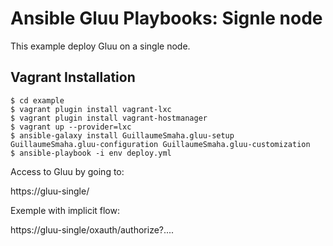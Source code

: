 Ansible Gluu Playbooks: Signle node
==========

This example deploy Gluu on a single node.


Vagrant Installation
-------

```
$ cd example
$ vagrant plugin install vagrant-lxc
$ vagrant plugin install vagrant-hostmanager
$ vagrant up --provider=lxc
$ ansible-galaxy install GuillaumeSmaha.gluu-setup GuillaumeSmaha.gluu-configuration GuillaumeSmaha.gluu-customization
$ ansible-playbook -i env deploy.yml
```

Access to Gluu by going to:

https://gluu-single/

Exemple with implicit flow:

https://gluu-single/oxauth/authorize?....
